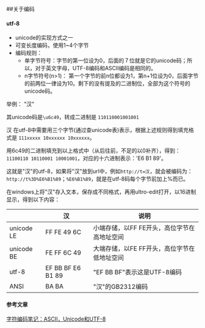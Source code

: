 ##关于编码

#### utf-8
- unicode的实现方式之一
- 可变长度编码，使用1~4个字节
- 编码规则：
    - 单字节符号：字节的第一位设为0，后面的７位就是它的unicode码；所以，对于英文字母，UTF-8编码和ASCII编码是相同的。
    - n字节符号(n>1)： 第一个字节的前n位都设为1，第n+1位设为0，后面字节的前两位一律设为10。剩下的没有提及的二进制位，全部为这个符号的unicode码。

举例： "汉"

其unicode码是`\u6c49`，转成二进制是 `110110001001001`

汉 在utf-8中需要用三个字节(通过查unicode表)表示，根据上述规则得到填充格式是 `111xxxxx 10xxxxxx 10xxxxxx`。

用6c49的二进制填充到以上格式中（从后往前，不足的以0补齐），得到：`11100110 10110001 10001001`，对应的十六进制表示：'E6 B1 89'。

这就是"汉"的utf-8，如果将"汉"放到url中，例如`http://t=汉`，就会被编码为：`http://t%3D%E6%B1%89`；`%E6%B1%89`，就是在utf-8码每个字节前加上%而已。

在windows上将"汉"存入文本，保存成不同格式，再用ultro-edit打开，以16进制显示，得到以下内容：

| | 汉 | 说明 | 
----|------|----
unicode LE | FF FE 49 6C | 小端存储，以FF FE开头，高位字节在高地址空间
unicode BE | FE FF 6C 49 | 大端存储，以FE FF开头，高位字节在低地址空间
utf-8 | EF BB BF E6 B1 89 | "EF BB BF"表示这是UTF-8编码
ANSI | BA BA | "汉"的GB2312编码


#### 参考文章
[字符编码笔记：ASCII，Unicode和UTF-8](http://www.ruanyifeng.com/blog/2007/10/ascii_unicode_and_utf-8.html)